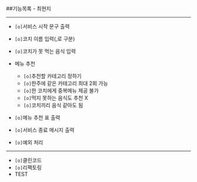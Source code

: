 ##기능목록 - 최현지
<hr>

* `[o]`서비스 시작 문구 출력
* `[o]`코치 이름 입력(,로 구분)
* `[o]`코치가 못 먹는 음식 입력
* 메뉴 추천
    * `[o]`추천할 카테고리 정하기
    * `[o]`한주에 같은 카테고리 최대 2회 가능
    * `[o]`한 코치에게 중복메뉴 제공 불가
    * `[o]`먹지 못하는 음식도 추천 X
    * `[o]`코치끼리 음식 같아도 됨
* `[o]`메뉴 추천 표 출력    
* `[o]`서비스 종료 메시지 출력

* `[o]`예외 처리
___  
* `[o]`클린코드
* `[o]`리팩토링
* TEST
